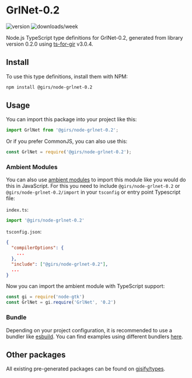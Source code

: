 
# GrlNet-0.2

![version](https://img.shields.io/npm/v/@girs/node-grlnet-0.2)
![downloads/week](https://img.shields.io/npm/dw/@girs/node-grlnet-0.2)


Node.js TypeScript type definitions for GrlNet-0.2, generated from library version 0.2.0 using [ts-for-gir](https://github.com/gjsify/ts-for-gir) v3.0.4.


## Install

To use this type definitions, install them with NPM:
```bash
npm install @girs/node-grlnet-0.2
```

## Usage

You can import this package into your project like this:
```ts
import GrlNet from '@girs/node-grlnet-0.2';
```

Or if you prefer CommonJS, you can also use this:
```ts
const GrlNet = require('@girs/node-grlnet-0.2');
```

### Ambient Modules

You can also use [ambient modules](https://github.com/gjsify/ts-for-gir/tree/main/packages/cli#ambient-modules) to import this module like you would do this in JavaScript.
For this you need to include `@girs/node-grlnet-0.2` or `@girs/node-grlnet-0.2/import` in your `tsconfig` or entry point Typescript file:

`index.ts`:
```ts
import '@girs/node-grlnet-0.2'
```

`tsconfig.json`:
```json
{
  "compilerOptions": {
    ...
  },
  "include": ["@girs/node-grlnet-0.2"],
  ...
}
```

Now you can import the ambient module with TypeScript support: 

```ts
const gi = require('node-gtk')
const GrlNet = gi.require('GrlNet', '0.2')
```


### Bundle

Depending on your project configuration, it is recommended to use a bundler like [esbuild](https://esbuild.github.io/). You can find examples using different bundlers [here](https://github.com/gjsify/ts-for-gir/tree/main/examples).

## Other packages

All existing pre-generated packages can be found on [gjsify/types](https://github.com/gjsify/types).

